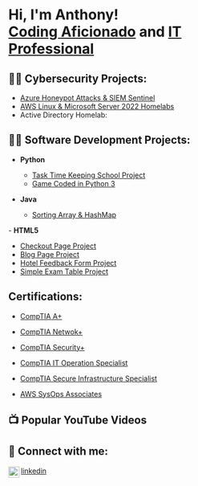 <h1>Hi, I'm Anthony! <br/><a href="https://github.com/anthonymiranda">Coding Aficionado</a> and <a href="http://www.linkedin.com/in/anthony-m-0b5489284">IT Professional</a>

<h2>👨‍💻 Cybersecurity Projects:</h2>

  - [Azure Honeypot Attacks & SIEM Sentinel](https://github.com/Anthonymiranda/Azure-SIEM-Sentinel/blob/main/README.md)
  - [AWS Linux & Microsoft Server 2022 Homelabs](https://github.com/Anthonymiranda/AWS-Homelab2/tree/main)
  -  Active Directory Homelab: 
     
<h2>👨‍💻 Software Development Projects:</h2>

- <b>Python</b>
  - [Task Time Keeping School Project](https://github.com/Anthonymiranda/Python-Time-Keeping-Project/tree/main)
  - [Game Coded in Python 3](https://github.com/Anthonymiranda/Python3-Games/tree/main)

 - <b>Java</b>
   <ul>
     <li><a href="https://github.com/Anthonymiranda/Sorting-Array-/tree/main">Sorting Array & HashMap</a></li>
  </ul>
 - <b>HTML5</b>
 <ul>
<li><a href="ttps://github.com/Anthonymiranda/HTML5/blob/main/Checkout-Page-Project.html">Checkout Page Project</a></li>
<li><a href="https://github.com/Anthonymiranda/HTML5/blob/main/HTML5-Blog-Page.html">Blog Page Project</a></li>
<li><a href="https://github.com/Anthonymiranda/HTML5/blob/main/Hotel-Feedback-Form.html">Hotel Feedback Form Project</a></li>
<li><a href="https://github.com/Anthonymiranda/HTML5/blob/main/Simple-Exam-Table.hmtl">Simple Exam Table Project</a></li>
</ul>
    
 
<h2> Certifications:</h2>

- [CompTIA A+](https://www.certmetrics.com/comptia/public/download_e_cert.aspx?cert=4C549BB31D856B06B448FF7846990EFFO59E604F01907E968A4D937271C67E0B5)

- [CompTIA Netwok+](https://www.certmetrics.com/comptia/public/download_e_cert.aspx?cert=FDBD47E0938C5820966CD0B5C68B42AFO5746BBC83AE32D1C286E201DB2BA6FFB)

- [CompTIA Security+](https://www.certmetrics.com/comptia/public/download_e_cert.aspx?cert=69F5FD26EC30E93394C321C1E5FE9C11OD50083531F1D17A29915155DA248512C)

- [CompTIA IT Operation Specialist](https://www.credly.com/badges/c36dbb62-b44a-4dc8-820e-f5ae1e764b52/linked_in_profile)

- [CompTIA Secure Infrastructure Specialist](https://www.credly.com/badges/c42b7c4a-c364-4b9d-a9c2-abae0b214260/linked_in_profile)

- [AWS SysOps Associates](https://www.credly.com/badges/91768c59-1c2d-4619-9673-d40eb1e90f38/public_url)
  
<h2>📺 Popular YouTube Videos</h2>


<h2> 🤳 Connect with me:</h2>

<img align="left" alt="anthonymiranda | LinkedIn" width="22px" src="https://cdn.jsdelivr.net/npm/simple-icons@v3/icons/linkedin.svg" />[linkedin](http://www.linkedin.com/in/anthony-m-0b5489284)

